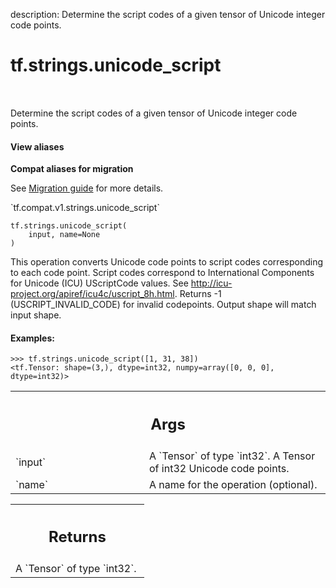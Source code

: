 description: Determine the script codes of a given tensor of Unicode integer code points.

<div itemscope itemtype="http://developers.google.com/ReferenceObject">
<meta itemprop="name" content="tf.strings.unicode_script" />
<meta itemprop="path" content="Stable" />
</div>

# tf.strings.unicode_script

<!-- Insert buttons and diff -->

<table class="tfo-notebook-buttons tfo-api nocontent" align="left">

</table>



Determine the script codes of a given tensor of Unicode integer code points.

<section class="expandable">
  <h4 class="showalways">View aliases</h4>
  <p>
<b>Compat aliases for migration</b>
<p>See
<a href="https://www.tensorflow.org/guide/migrate">Migration guide</a> for
more details.</p>
<p>`tf.compat.v1.strings.unicode_script`</p>
</p>
</section>

<pre class="devsite-click-to-copy prettyprint lang-py tfo-signature-link">
<code>tf.strings.unicode_script(
    input, name=None
)
</code></pre>



<!-- Placeholder for "Used in" -->

This operation converts Unicode code points to script codes corresponding to
each code point. Script codes correspond to International Components for
Unicode (ICU) UScriptCode values. See http://icu-project.org/apiref/icu4c/uscript_8h.html.
Returns -1 (USCRIPT_INVALID_CODE) for invalid codepoints. Output shape will
match input shape.

#### Examples:



```
>>> tf.strings.unicode_script([1, 31, 38])
<tf.Tensor: shape=(3,), dtype=int32, numpy=array([0, 0, 0], dtype=int32)>
```

<!-- Tabular view -->
 <table class="responsive fixed orange">
<colgroup><col width="214px"><col></colgroup>
<tr><th colspan="2"><h2 class="add-link">Args</h2></th></tr>

<tr>
<td>
`input`
</td>
<td>
A `Tensor` of type `int32`. A Tensor of int32 Unicode code points.
</td>
</tr><tr>
<td>
`name`
</td>
<td>
A name for the operation (optional).
</td>
</tr>
</table>



<!-- Tabular view -->
 <table class="responsive fixed orange">
<colgroup><col width="214px"><col></colgroup>
<tr><th colspan="2"><h2 class="add-link">Returns</h2></th></tr>
<tr class="alt">
<td colspan="2">
A `Tensor` of type `int32`.
</td>
</tr>

</table>

